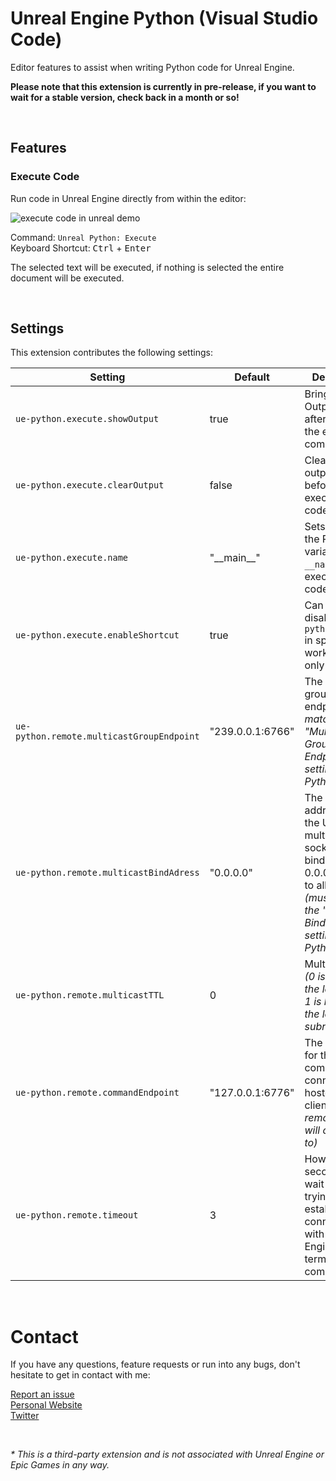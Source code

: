 # Unreal Engine Python (Visual Studio Code)

Editor features to assist when writing Python code for Unreal Engine.

**Please note that this extension is currently in pre-release, if you want to wait for a stable version, check back in a month or so!**

<br>

## Features

### Execute Code

Run code in Unreal Engine directly from within the editor:

![execute code in unreal demo](https://github.com/nils-soderman/vscode-unreal-python/blob/main/media/demo/demo-exec.gif?raw=true)

Command: `Unreal Python: Execute` <br>
Keyboard Shortcut: <kbd>Ctrl</kbd> + <kbd>Enter</kbd>

The selected text will be executed, if nothing is selected the entire document will be executed.

<br>

## Settings

This extension contributes the following settings:

| Setting  | Default | Description |
| --- | --- | --- |
| `ue-python.execute.showOutput` | true | Bring up the Output log after running the execute command. |
| `ue-python.execute.clearOutput` | false | Clear the output log before executing the code. |
| `ue-python.execute.name` | "\_\_main\_\_" | Sets value of the Python variable `__name__` while executing code |
| `ue-python.execute.enableShortcut` | true | Can be used to disable `ue-python.execute` in spesific workspaces only |
| `ue-python.remote.multicastGroupEndpoint` | "239.0.0.1:6766" | The multicast group endpoint _(must match the \"Multicast Group Endpoint\" setting in the Python plugin)_ |
| `ue-python.remote.multicastBindAdress` | "0.0.0.0" | The adapter address that the UDP multicast socket should bind to, or 0.0.0.0 to bind to all adapters _(must match the \"Multicast Bind Address\" setting in the Python plugin)_ |
| `ue-python.remote.multicastTTL` | 0 | Multicast TTL _(0 is limited to the local host, 1 is limited to the local subnet)_ |
| `ue-python.remote.commandEndpoint` | "127.0.0.1:6776" | The endpoint for the TCP command connection hosted by this client _(that the remote client will connect to)_ |
| `ue-python.remote.timeout` | 3 | How many seconds to wait while trying to establish a connection with Unreal Engine before terminating the command |

<br>

# Contact
If you have any questions, feature requests or run into any bugs, don't hesitate to get in contact with me:

[Report an issue](https://github.com/nils-soderman/vscode-unreal-python/issues "Report a bug on the GitHub repository")<br>
[Personal Website](https://nilssoderman.com)<br>
[Twitter](https://twitter.com/nilssoderman "@nilssoderman")

<br>

_* This is a third-party extension and is not associated with Unreal Engine or Epic Games in any way._
